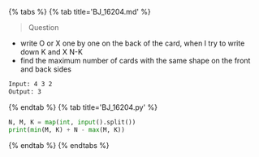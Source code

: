 {% tabs %}
{% tab title='BJ_16204.md' %}

> Question

* write O or X one by one on the back of the card, when I try to write down K and X N-K
* find the maximum number of cards with the same shape on the front and back sides

```txt
Input: 4 3 2
Output: 3
```

{% endtab %}
{% tab title='BJ_16204.py' %}

```py
N, M, K = map(int, input().split())
print(min(M, K) + N - max(M, K))
```

{% endtab %}
{% endtabs %}
